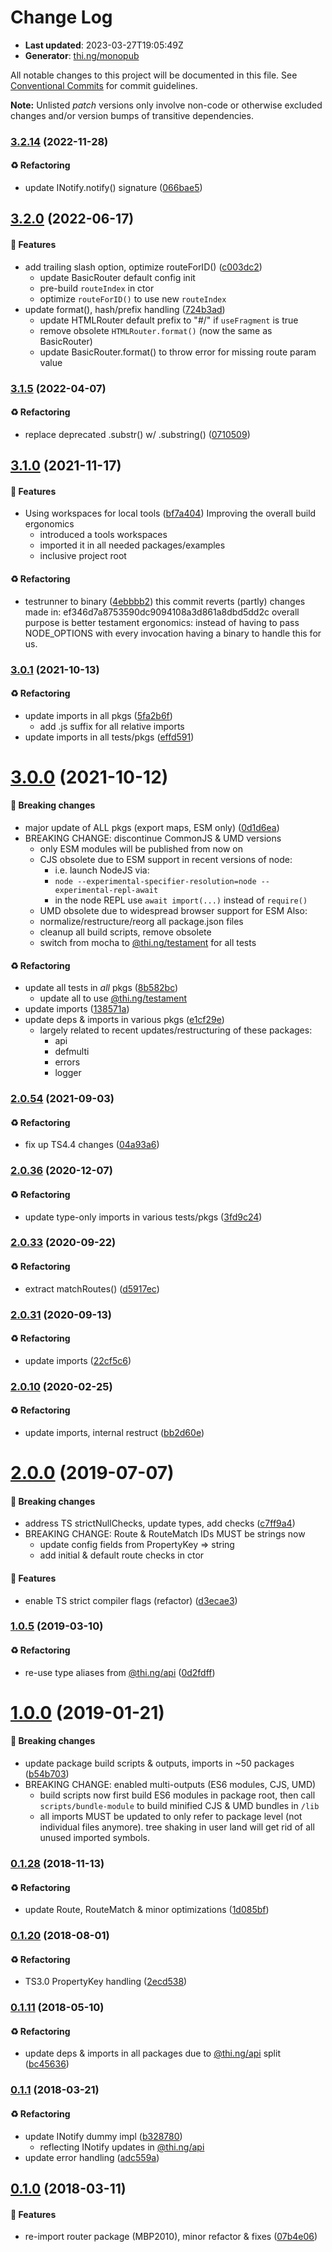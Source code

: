 # Change Log

- **Last updated**: 2023-03-27T19:05:49Z
- **Generator**: [thi.ng/monopub](https://thi.ng/monopub)

All notable changes to this project will be documented in this file.
See [Conventional Commits](https://conventionalcommits.org/) for commit guidelines.

**Note:** Unlisted _patch_ versions only involve non-code or otherwise excluded changes
and/or version bumps of transitive dependencies.

### [3.2.14](https://github.com/thi-ng/umbrella/tree/@thi.ng/router@3.2.14) (2022-11-28)

#### ♻️ Refactoring

- update INotify.notify() signature ([066bae5](https://github.com/thi-ng/umbrella/commit/066bae5))

## [3.2.0](https://github.com/thi-ng/umbrella/tree/@thi.ng/router@3.2.0) (2022-06-17)

#### 🚀 Features

- add trailing slash option, optimize routeForID() ([c003dc2](https://github.com/thi-ng/umbrella/commit/c003dc2))
  - update BasicRouter default config init
  - pre-build `routeIndex` in ctor
  - optimize `routeForID()` to use new `routeIndex`
- update format(), hash/prefix handling ([724b3ad](https://github.com/thi-ng/umbrella/commit/724b3ad))
  - update HTMLRouter default prefix to "#/" if `useFragment` is true
  - remove obsolete `HTMLRouter.format()` (now the same as BasicRouter)
  - update BasicRouter.format() to throw error for missing route param value

### [3.1.5](https://github.com/thi-ng/umbrella/tree/@thi.ng/router@3.1.5) (2022-04-07)

#### ♻️ Refactoring

- replace deprecated .substr() w/ .substring() ([0710509](https://github.com/thi-ng/umbrella/commit/0710509))

## [3.1.0](https://github.com/thi-ng/umbrella/tree/@thi.ng/router@3.1.0) (2021-11-17)

#### 🚀 Features

- Using workspaces for local tools ([bf7a404](https://github.com/thi-ng/umbrella/commit/bf7a404))
  Improving the overall build ergonomics
  - introduced a tools workspaces
  - imported it in all needed packages/examples
  - inclusive project root

#### ♻️ Refactoring

- testrunner to binary ([4ebbbb2](https://github.com/thi-ng/umbrella/commit/4ebbbb2))
  this commit reverts (partly) changes made in:
  ef346d7a8753590dc9094108a3d861a8dbd5dd2c
  overall purpose is better testament ergonomics:
  instead of having to pass NODE_OPTIONS with every invocation
  having a binary to handle this for us.

### [3.0.1](https://github.com/thi-ng/umbrella/tree/@thi.ng/router@3.0.1) (2021-10-13)

#### ♻️ Refactoring

- update imports in all pkgs ([5fa2b6f](https://github.com/thi-ng/umbrella/commit/5fa2b6f))
  - add .js suffix for all relative imports
- update imports in all tests/pkgs ([effd591](https://github.com/thi-ng/umbrella/commit/effd591))

# [3.0.0](https://github.com/thi-ng/umbrella/tree/@thi.ng/router@3.0.0) (2021-10-12)

#### 🛑 Breaking changes

- major update of ALL pkgs (export maps, ESM only) ([0d1d6ea](https://github.com/thi-ng/umbrella/commit/0d1d6ea))
- BREAKING CHANGE: discontinue CommonJS & UMD versions
  - only ESM modules will be published from now on
  - CJS obsolete due to ESM support in recent versions of node:
    - i.e. launch NodeJS via:
    - `node --experimental-specifier-resolution=node --experimental-repl-await`
    - in the node REPL use `await import(...)` instead of `require()`
  - UMD obsolete due to widespread browser support for ESM
  Also:
  - normalize/restructure/reorg all package.json files
  - cleanup all build scripts, remove obsolete
  - switch from mocha to [@thi.ng/testament](https://github.com/thi-ng/umbrella/tree/main/packages/testament) for all tests

#### ♻️ Refactoring

- update all tests in _all_ pkgs ([8b582bc](https://github.com/thi-ng/umbrella/commit/8b582bc))
  - update all to use [@thi.ng/testament](https://github.com/thi-ng/umbrella/tree/main/packages/testament)
- update imports ([138571a](https://github.com/thi-ng/umbrella/commit/138571a))
- update deps & imports in various pkgs ([e1cf29e](https://github.com/thi-ng/umbrella/commit/e1cf29e))
  - largely related to recent updates/restructuring of these packages:
    - api
    - defmulti
    - errors
    - logger

### [2.0.54](https://github.com/thi-ng/umbrella/tree/@thi.ng/router@2.0.54) (2021-09-03)

#### ♻️ Refactoring

- fix up TS4.4 changes ([04a93a6](https://github.com/thi-ng/umbrella/commit/04a93a6))

### [2.0.36](https://github.com/thi-ng/umbrella/tree/@thi.ng/router@2.0.36) (2020-12-07)

#### ♻️ Refactoring

- update type-only imports in various tests/pkgs ([3fd9c24](https://github.com/thi-ng/umbrella/commit/3fd9c24))

### [2.0.33](https://github.com/thi-ng/umbrella/tree/@thi.ng/router@2.0.33) (2020-09-22)

#### ♻️ Refactoring

- extract matchRoutes() ([d5917ec](https://github.com/thi-ng/umbrella/commit/d5917ec))

### [2.0.31](https://github.com/thi-ng/umbrella/tree/@thi.ng/router@2.0.31) (2020-09-13)

#### ♻️ Refactoring

- update imports ([22cf5c6](https://github.com/thi-ng/umbrella/commit/22cf5c6))

### [2.0.10](https://github.com/thi-ng/umbrella/tree/@thi.ng/router@2.0.10) (2020-02-25)

#### ♻️ Refactoring

- update imports, internal restruct ([bb2d60e](https://github.com/thi-ng/umbrella/commit/bb2d60e))

# [2.0.0](https://github.com/thi-ng/umbrella/tree/@thi.ng/router@2.0.0) (2019-07-07)

#### 🛑 Breaking changes

- address TS strictNullChecks, update types, add checks ([c7ff9a4](https://github.com/thi-ng/umbrella/commit/c7ff9a4))
- BREAKING CHANGE: Route & RouteMatch IDs MUST be strings now
  - update config fields from PropertyKey => string
  - add initial & default route checks in ctor

#### 🚀 Features

- enable TS strict compiler flags (refactor) ([d3ecae3](https://github.com/thi-ng/umbrella/commit/d3ecae3))

### [1.0.5](https://github.com/thi-ng/umbrella/tree/@thi.ng/router@1.0.5) (2019-03-10)

#### ♻️ Refactoring

- re-use type aliases from [@thi.ng/api](https://github.com/thi-ng/umbrella/tree/main/packages/api) ([0d2fdff](https://github.com/thi-ng/umbrella/commit/0d2fdff))

# [1.0.0](https://github.com/thi-ng/umbrella/tree/@thi.ng/router@1.0.0) (2019-01-21)

#### 🛑 Breaking changes

- update package build scripts & outputs, imports in ~50 packages ([b54b703](https://github.com/thi-ng/umbrella/commit/b54b703))
- BREAKING CHANGE: enabled multi-outputs (ES6 modules, CJS, UMD)
  - build scripts now first build ES6 modules in package root, then call
    `scripts/bundle-module` to build minified CJS & UMD bundles in `/lib`
  - all imports MUST be updated to only refer to package level
    (not individual files anymore). tree shaking in user land will get rid of
    all unused imported symbols.

### [0.1.28](https://github.com/thi-ng/umbrella/tree/@thi.ng/router@0.1.28) (2018-11-13)

#### ♻️ Refactoring

- update Route, RouteMatch & minor optimizations ([1d085bf](https://github.com/thi-ng/umbrella/commit/1d085bf))

### [0.1.20](https://github.com/thi-ng/umbrella/tree/@thi.ng/router@0.1.20) (2018-08-01)

#### ♻️ Refactoring

- TS3.0 PropertyKey handling ([2ecd538](https://github.com/thi-ng/umbrella/commit/2ecd538))

### [0.1.11](https://github.com/thi-ng/umbrella/tree/@thi.ng/router@0.1.11) (2018-05-10)

#### ♻️ Refactoring

- update deps & imports in all packages due to [@thi.ng/api](https://github.com/thi-ng/umbrella/tree/main/packages/api) split ([bc45636](https://github.com/thi-ng/umbrella/commit/bc45636))

### [0.1.1](https://github.com/thi-ng/umbrella/tree/@thi.ng/router@0.1.1) (2018-03-21)

#### ♻️ Refactoring

- update INotify dummy impl ([b328780](https://github.com/thi-ng/umbrella/commit/b328780))
  - reflecting INotify updates in [@thi.ng/api](https://github.com/thi-ng/umbrella/tree/main/packages/api)
- update error handling ([adc559a](https://github.com/thi-ng/umbrella/commit/adc559a))

## [0.1.0](https://github.com/thi-ng/umbrella/tree/@thi.ng/router@0.1.0) (2018-03-11)

#### 🚀 Features

- re-import router package (MBP2010), minor refactor & fixes ([07b4e06](https://github.com/thi-ng/umbrella/commit/07b4e06))
